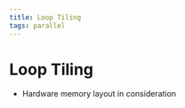 ```yaml
---
title: Loop Tiling
tags: parallel
---
```


# Loop Tiling
- Hardware memory layout in consideration


















